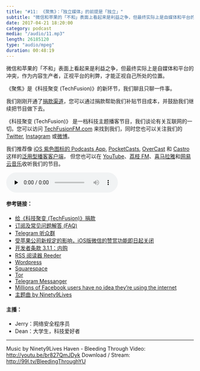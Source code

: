 ```yaml
---
title: "#11: 《聚焦》：「独立媒体」的前提是「独立」"
subtitle: "微信和苹果的「不和」表面上看起来是利益之争，但最终实际上是自媒体和平台的冲突，作为内容生产者，正视平台的利弊，才能正视自己所处的位置。《聚焦》是《科技聚变 (TechFusion)》的新环节，我们聊且只聊一件事。"
date: 2017-04-21 18:20:00
category: podcast
media: "/audio/11.mp3"
length: 26185120 
type: "audio/mpeg"
duration: 00:48:19
---
```


微信和苹果的「不和」表面上看起来是利益之争，但最终实际上是自媒体和平台的冲突，作为内容生产者，正视平台的利弊，才能正视自己所处的位置。

《聚焦》是《科技聚变 (TechFusion)》的新环节，我们聊且只聊一件事。

我们刚刚开通了[捐款渠道](https://techfusionfm.com/donate)，您可以通过捐款帮助我们补贴节目成本，并鼓励我们继续把节目做下去。

《科技聚变 (TechFusion)》 是一档科技主题播客节目，我们谈论有关互联网的一切。您可以访问 [TechFusionFM.com](https://TechFusionFM.com) 来找到我们，同时您也可以关注我们的 [Twitter](http://twitter.com/TechFusionFM), [Instagram](https://www.instagram.com/techfusionfm/) 或[微博](http://weibo.com/TechFusionFM)。

我们推荐像 [iOS 紫色图标的 Podcasts App](https://itunes.apple.com/cn/podcast/id1202658654), [PocketCasts](http://pca.st/podcast/28fcd200-cc7c-0134-10da-25324e2a541d), [OverCast](https://overcast.fm) 和 [Castro](http://supertop.co/castro/) 这样的[泛用型播客客户端](https://techfusionfm.com/faq)， 但您也可以在 [YouTube](https://www.youtube.com/channel/UC6uvHf21Tjm5lepw6P2Ki-Q)、[荔枝 FM](https://www.lizhi.fm/1494013/)、[喜马拉雅](http://www.ximalaya.com/72456289/album/6648521)和[网易云音乐](http://music.163.com/#/djradio?id=347498120)收听我们的节目。

<audio class="audioPlayer" controls preload="none" src="https://techfusionfm.com/audio/11.mp3"></audio>


#### 参考链接：
- [给《科技聚变 (TechFusion)》捐款](HTTPS://QR.ALIPAY.COM/FKX09288AJOENI0MVZXM12)
- [订阅及常见问题解答 (FAQ)](https://techfusionfm.com/faq)
- [Telegram 听众群](https://telegram.me/TechFusionChat)
- [受苹果公司新规定的影响，iOS版微信的赞赏功能即日起关闭](http://36kr.com/p/5071527.html)
- [开发者条款 3.1.1：内购 ](https://developer.apple.com/app-store/review/guidelines/#in-app-purchase)
- [RSS 阅读器 Reeder](http://reederapp.com)
- [Wordpress](https://wordpress.com)
- [Squarespace](https://www.squarespace.com)
- [Tor](https://www.torproject.org)
- [Telegram Messanger](https://www.telegram.org)
- [Millions of Facebook users have no idea they’re using the internet](https://qz.com/333313/milliions-of-facebook-users-have-no-idea-theyre-using-the-internet/)
- [主题曲 by Ninety9Lives](http://99l.tv/BleedingThroughYU)

#### 主播：
- Jerry：网络安全程序员
- Dean：大学生，科技爱好者

---
Music by Ninety9Lives
Haven - Bleeding Through
Video: http://youtu.be/br827QmJDyk
Download / Stream: http://99l.tv/BleedingThroughYU

